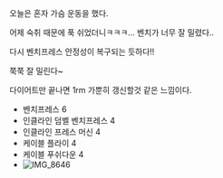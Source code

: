 오늘은 혼자 가슴 운동을 했다.

어제 숙취 때문에 푹 쉬었더니ㅋㅋㅋ... 벤치가 너무 잘 밀렸다..

다시 벤치프레스 안정성이 복구되는 듯하다!!

쭉쭉 잘 밀린다~

다이어트만 끝나면 1rm 가뿐히 갱신할것 같은 느낌이다.

- 벤치프레스 6
- 인클라인 덤벨 벤치프레스 4
- 인클라인 프레스 머신 4
- 케이블 플라이 4
- 케이블 푸쉬다운 4
- ![IMG_8646](https://github.com/farmJun/workout-farmJun/assets/101688752/fb2c9a7e-7446-4b70-9dd4-6f7b80b98e43)
